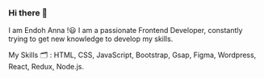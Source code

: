 ### Hi there 👋
I am Endoh Anna !😃
I am a passionate Frontend Developer, constantly trying to get new knowledge to develop my skills.

My Skills 🗂 : HTML, CSS, JavaScript, Bootstrap, Gsap, Figma, Wordpress, React, Redux, Node.js.
